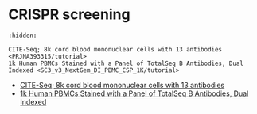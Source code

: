 # CRISPR screening


```{toctree}
:hidden:

CITE-Seq; 8k cord blood mononuclear cells with 13 antibodies <PRJNA393315/tutorial>
1k Human PBMCs Stained with a Panel of TotalSeq B Antibodies, Dual Indexed <SC3_v3_NextGem_DI_PBMC_CSP_1K/tutorial>
```


- [CITE-Seq; 8k cord blood mononuclear cells with 13 antibodies](./PRJNA393315/tutorial.rst)
- [1k Human PBMCs Stained with a Panel of TotalSeq B Antibodies, Dual Indexed](./SC3_v3_NextGem_DI_PBMC_CSP_1K/tutorial.rst)
